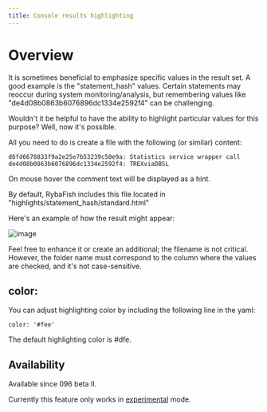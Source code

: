 ```yaml
---
title: Console results highlighting
---
```


# Overview
It is sometimes beneficial to emphasize specific values in the result set. A good example is the "statement_hash" values. Certain statements may reoccur during system monitoring/analysis, but remembering values like "de4d08b0863b6076896dc1334e2592f4" can be challenging.

Wouldn't it be helpful to have the ability to highlight particular values for this purpose? Well, now it's possible.

All you need to do is create a file with the following (or similar) content:

```
d6fd6678833f9a2e25e7b53239c50e9a: Statistics service wrapper call
de4d08b0863b6076896dc1334e2592f4: TREXviaDBSL
```

On mouse hover the comment text will be displayed as a hint.

By default, RybaFish includes this file located in "highlights/statement_hash/standard.html"

Here's an example of how the result might appear:

![image](https://github.com/rybafish/rybafish.github.io/assets/53466066/531f7ff2-f00d-43af-aab5-610c52c75330)

Feel free to enhance it or create an additional; the filename is not critical. However, the folder name must correspond to the column where the values are checked, and it's not case-sensitive.

## color:
You can adjust highlighting color by including the following line in the yaml:

```
color: '#fee'
```
The default highlighting color is #dfe.

## Availability

Available since 096 beta II.

Currently this feature only works in [experimental](/config#experimental) mode.
